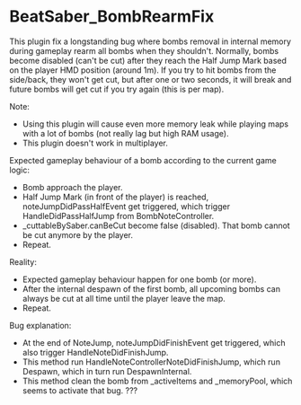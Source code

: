 # BeatSaber_BombRearmFix

This plugin fix a longstanding bug where bombs removal in internal memory during gameplay rearm all bombs when they shouldn't.
Normally, bombs become disabled (can't be cut) after they reach the Half Jump Mark based on the player HMD position (around 1m).
If you try to hit bombs from the side/back, they won't get cut, but after one or two seconds, it will break and future bombs will get cut if you try again (this is per map).  

Note:
- Using this plugin will cause even more memory leak while playing maps with a lot of bombs (not really lag but high RAM usage).
- This plugin doesn't work in multiplayer.

Expected gameplay behaviour of a bomb according to the current game logic:
- Bomb approach the player.
- Half Jump Mark (in front of the player) is reached, noteJumpDidPassHalfEvent get triggered, which trigger HandleDidPassHalfJump from BombNoteController.
- _cuttableBySaber.canBeCut become false (disabled). That bomb cannot be cut anymore by the player.
- Repeat.
  
Reality:
- Expected gameplay behaviour happen for one bomb (or more).
- After the internal despawn of the first bomb, all upcoming bombs can always be cut at all time until the player leave the map.
- Repeat.

Bug explanation:
- At the end of NoteJump, noteJumpDidFinishEvent get triggered, which also trigger HandleNoteDidFinishJump.
- This method run HandleNoteControllerNoteDidFinishJump, which run Despawn, which in turn run DespawnInternal.
- This method clean the bomb from _activeItems and _memoryPool, which seems to activate that bug. ???
